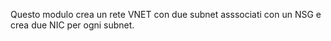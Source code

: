 Questo modulo crea un rete VNET con due subnet asssociati con un NSG e crea due NIC per ogni subnet.